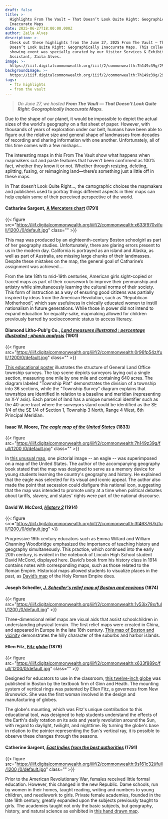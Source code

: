 ```yaml
---
draft: false
title: >-
  Highlights From The Vault — That Doesn’t Look Quite Right: Geographically
  Inaccurate Maps
date: 2025-06-27T18:00:00.000Z
author: Zaila Alves
description: >-
  Check out these highlights from the June 27, 2025 From The Vault — That
  Doesn’t Look Quite Right: Geographically Inaccurate Maps. This collections
  showing event was specially curated by our Visitor Services & Exhibition
  Assistant, Zaila Alves.
image: >-
  https://iiif.digitalcommonwealth.org/iiif/2/commonwealth:7h149z39g/293,215,5575,2005/1200,/0/default.jpg
backgroundImage: >-
  https://iiif.digitalcommonwealth.org/iiif/2/commonwealth:7h149z39g/293,215,5575,2005/1200,/0/default.jpg
tags:
  - ftv highlights
  - from the vault
---
```


> *On June 27, we hosted **From The Vault — That Doesn’t Look Quite Right: Geographically Inaccurate Maps.***

Due to the shape of our planet, it would be impossible to depict the actual sizes of the world's geography on a flat sheet of paper. However, with thousands of years of exploration under our belt, humans have been able to figure out the relative size and general shape of landmasses from decades of recording and sharing information with one another. Unfortunately, all of this time comes with a few mishaps...

The interesting maps in this From The Vault show what happens when mapmakers cut and paste features that haven't been confirmed as 100% fact, whether they know it or not. Whether through resizing, deleting, splitting, fusing, or reimagining land—there’s something just a little off in these maps.

In That doesn’t Look Quite Right…, the cartographic choices the mapmakers and publishers used to portray things different aspects in their maps can help explain some of their perceived perspective of the world.

#### Catharine Sargent, [A Mercators chart](https://collections.leventhalmap.org/search/commonwealth:x633f9693) (1791)

{{< figure src="https://iiif.digitalcommonwealth.org/iiif/2/commonwealth:x633f970v/full/1200,/0/default.jpg" class="" >}}

This map was produced by an eighteenth-century Boston schoolgirl as part of her geography studies. Unfortunately, there are glaring errors present to us in the modern day. California is portrayed as an island and Alaska, as well as part of Australia, are missing large chunks of their landmasses. Despite these mistakes on the map, the general goal of Catharine’s assignment was achieved....

From the late 18th to mid-19th centuries, American girls sight-copied or traced maps as part of their coursework to improve their penmanship and artistry while simultaneously learning the cultural norms of their society. This form of instruction as a way of ensuring good citizens was partially inspired by ideas from the American Revolution, such as “Republican Motherhood”, which saw usefulness in civically educated women to instill nationalism in future generations. While those in power did not intend to expand education for equality-sake, mapmaking allowed for children previously barred by socioeconomic status to access literacy.

#### Diamond Litho-Pub'g Co., ***[Land measures illustrated ; percentage illustrated ; phonic analysis](https://collections.leventhalmap.org/search/commonwealth:0r96fp53p)*** (1901)

{{< figure src="https://iiif.digitalcommonwealth.org/iiif/2/commonwealth:0r96fp54z/full/,1200/0/default.jpg" class="" >}}

[This educational poster](https://collections.leventhalmap.org/search/commonwealth:0r96fp53p) illustrates the structure of General Land Office township surveys. The top scene depicts surveyors laying out a single section, measuring one mile by one mile and containing 640 acres. The diagram labeled "Township Plat" demonstrates the division of a township into 36 sections, while the "Township Survey" diagram explains that townships are identified in relation to a baseline and meridian (representing an X-Y axis). Each parcel of land has a unique numerical identifier such as the 40-acre tract where the surveyors stand could be identified as the SE 1/4 of the SE 1/4 of Section 1, Township 3 North, Range 4 West, 6th Principal Meridian.

#### Isaac W. Moore, ***[The eagle map of the United States](https://collections.leventhalmap.org/search/commonwealth:7h149z386)*** (1833)

{{< figure src="https://iiif.digitalcommonwealth.org/iiif/2/commonwealth:7h149z39g/full/1200,/0/default.jpg" class="" >}}

In [this unusual map](https://collections.leventhalmap.org/search/commonwealth:7h149z386), one pictorial image -- an eagle -- was superimposed on a map of the United States. The author of the accompanying geography book stated that the map was designed to serve as a memory device for young students learning the country's geography and history. He explained that the eagle was selected for its visual and iconic appeal. The author also made the point that secession could disfigure this national icon, suggesting that the map was intended to promote unity at a time when political debates about tariffs, slavery, and states' rights were part of the national discourse.

#### David W. McCord, *[History 2](https://collections.leventhalmap.org/search/commonwealth:3f4637669)* (1914)

{{< figure src="https://iiif.digitalcommonwealth.org/iiif/2/commonwealth:3f463767k/full/1200,/0/default.jpg" >}}

Progressive 19th century educators such as Emma Willard and William Channing Woodbridge emphasized the importance of teaching history and geography simultaneously. This practice, which continued into the early 20th century, is evident in the notebook of Lincoln High School student David McCord, displayed here. David’s book from his history class in 1914 contains notes with corresponding maps, such as those related to the Roman Empire. Historical maps allowed students to visualize places in the past, as [David’s map](https://collections.leventhalmap.org/search/commonwealth:3f4637669) of the Holy Roman Empire does.

#### Joseph Schedler, *[J. Schedler's relief map of Boston and environs](https://collections.leventhalmap.org/search/commonwealth:9s161h55p)* (1874)

{{< figure src="https://iiif.digitalcommonwealth.org/iiif/2/commonwealth:1v53jx78x/full/1200,/0/default.jpg" >}}

Three-dimensional relief maps are visual aids that assist schoolchildren in understanding physical terrain. The first relief maps were created in China, and appeared in Europe in the late 18th century. [This map of Boston and vicinity](https://collections.leventhalmap.org/search/commonwealth:9s161h55p) demonstrates the hilly character of the suburbs and harbor islands.

#### Ellen Fitz, *[Fitz globe](https://collections.leventhalmap.org/search/commonwealth:x633f8883)* (1879)

{{< figure src="https://iiif.digitalcommonwealth.org/iiif/2/commonwealth:x633f889c/full/,1200/0/default.jpg" class="" >}}

Designed for educators to use in the classroom, [this twelve-inch globe](https://collections.leventhalmap.org/search/commonwealth:x633f8883) was published in Boston by the textbook firm of Ginn and Heath. The mounting system of vertical rings was patented by Ellen Fitz, a governess from New Brunswick. She was the first woman involved in the design and manufacturing of globes.

The globe's mounting, which was Fitz's unique contribution to this educational tool, was designed to help students understand the effects of the Earth's daily rotation on its axis and yearly revolution around the Sun, with regard to daylight, twilight, and nighttime. By turning the globe's base in relation to the pointer representing the Sun's vertical ray, it is possible to observe these changes through the seasons.

#### Catherine Sargent, *[East Indies from the best authorities](https://collections.leventhalmap.org/search/commonwealth:9s161c318)* (1791)

{{< figure src="https://iiif.digitalcommonwealth.org/iiif/2/commonwealth:9s161c32j/full/1200,/0/default.jpg" class="" >}}

Prior to the American Revolutionary War, females received little formal education. However, this changed in the new Republic. Dame schools, run by women in their homes, taught reading, writing and numbers to young children, and needlework to girls. Private female academies, founded in the late 18th century, greatly expanded upon the subjects previously taught to girls. The academies taught not only the basic subjects, but geography, history, and natural science as exhibited in [this hand drawn map](https://collections.leventhalmap.org/search/commonwealth:9s161c318).
